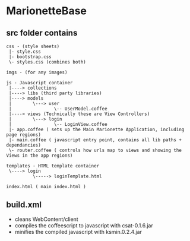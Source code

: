 MarionetteBase
==============


src folder contains
----
```
css - (style sheets)
 |- style.css
 |- bootstrap.css
 \- styles.css (combines both)

imgs - (for any images)

js - Javascript container
 |----> collections 
 |----> libs (third party libraries)
 |----> models 
 |        \---> user
 |                \-- UserModel.coffee
 |----> views (Technically these are View Controllers)
 |        \---> login
 |                \-- LoginView.coffee 
 |- app.coffee ( sets up the Main Marionette Application, including page regions)
 |- main.coffee ( javascript entry point, contains all lib paths + dependancies)
 \- router.coffee ( controls how urls map to views and showing the Views in the app regions)

templates - HTML template container
 \----> login
          \-----> loginTemplate.html

index.html ( main index.html )
```


build.xml
-----

- cleans WebContent/client
- compiles the coffeescript to javascript with csat-0.1.6.jar
- minifies the compiled javascript with ksmin.0.2.4.jar


